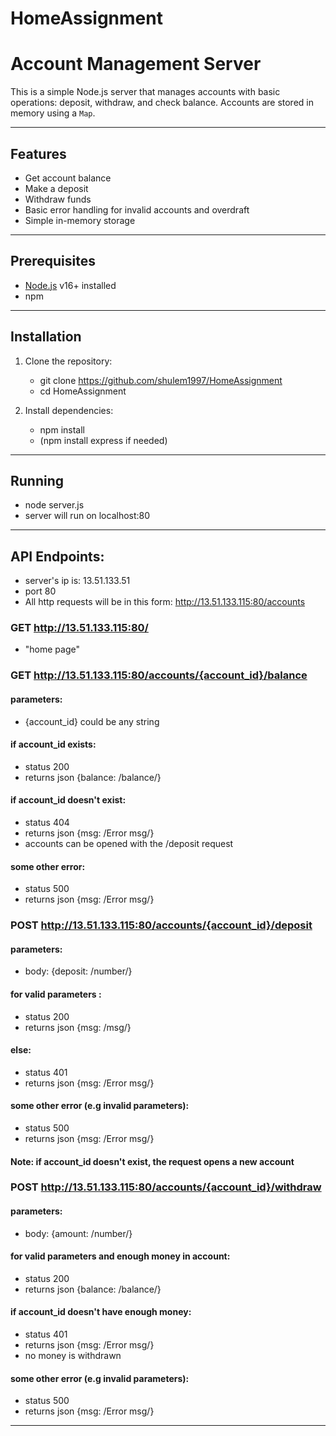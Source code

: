 # HomeAssignment

# Account Management Server

This is a simple Node.js server that manages accounts with basic operations: deposit, withdraw, and check balance. Accounts are stored in memory using a `Map`.

---

## Features

- Get account balance
- Make a deposit
- Withdraw funds
- Basic error handling for invalid accounts and overdraft
- Simple in-memory storage

---

## Prerequisites

- [Node.js](https://nodejs.org/) v16+ installed
- npm

---

## Installation

1. Clone the repository:
    - git clone https://github.com/shulem1997/HomeAssignment
    - cd HomeAssignment

2. Install dependencies: 
    - npm install
    - (npm install express if needed)

---

## Running

- node server.js
- server will run on localhost:80

---

## API Endpoints:

- server's ip is: 13.51.133.51 
- port 80
- All http requests will be in this form: http://13.51.133.115:80/accounts

### GET http://13.51.133.115:80/
 - "home page"

### GET http://13.51.133.115:80/accounts/{account_id}/balance
#### parameters: 
- {account_id} could be any string

#### if account_id exists:
- status 200
- returns json {balance: /balance/}
#### if account_id doesn't exist:
- status 404
- returns json {msg: /Error msg/}
- accounts can be opened with the /deposit request
#### some other error:
- status 500
- returns json {msg: /Error msg/}

### POST http://13.51.133.115:80/accounts/{account_id}/deposit

#### parameters:
- body: {deposit: /number/}

#### for valid parameters :
- status 200
- returns json {msg: /msg/}
#### else:
- status 401
- returns json {msg: /Error msg/}
#### some other error (e.g invalid parameters):
- status 500
- returns json {msg: /Error msg/}

#### Note: if account_id doesn't exist, the request opens a new account

### POST http://13.51.133.115:80/accounts/{account_id}/withdraw

#### parameters:
- body: {amount: /number/}

#### for valid parameters and enough money in account:
- status 200
- returns json {balance: /balance/}
#### if account_id doesn't have enough money:
- status 401
- returns json {msg: /Error msg/}
- no money is withdrawn
#### some other error (e.g invalid parameters):
- status 500
- returns json {msg: /Error msg/}


---
